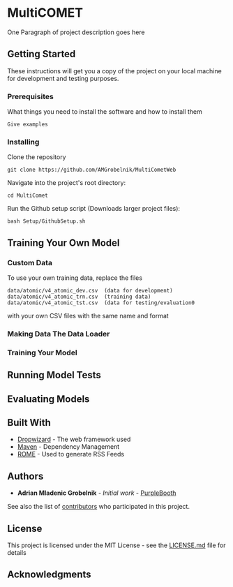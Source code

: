 # MultiCOMET

One Paragraph of project description goes here

## Getting Started

These instructions will get you a copy of the project on your local machine for development and testing purposes. 

### Prerequisites

What things you need to install the software and how to install them

```
Give examples
```

### Installing

Clone the repository
```
git clone https://github.com/AMGrobelnik/MultiCometWeb
```
Navigate into the project's root directory:
```
cd MultiComet
```
Run the Github setup script (Downloads larger project files):
```
bash Setup/GithubSetup.sh
```
## Training Your Own Model  
### Custom Data  
To use your own training data, replace the files
```
data/atomic/v4_atomic_dev.csv  (data for development)
data/atomic/v4_atomic_trn.csv  (training data)
data/atomic/v4_atomic_tst.csv  (data for testing/evaluation0
```
with your own CSV files with the same name and format
### Making Data The Data Loader  

### Training Your Model  

## Running Model Tests
## Evaluating Models

## Built With

* [Dropwizard](http://www.dropwizard.io/1.0.2/docs/) - The web framework used
* [Maven](https://maven.apache.org/) - Dependency Management
* [ROME](https://rometools.github.io/rome/) - Used to generate RSS Feeds

## Authors

* **Adrian Mladenic Grobelnik** - *Initial work* - [PurpleBooth](https://github.com/PurpleBooth)

See also the list of [contributors](https://github.com/your/project/contributors) who participated in this project.

## License

This project is licensed under the MIT License - see the [LICENSE.md](LICENSE.md) file for details

## Acknowledgments
